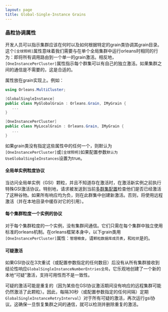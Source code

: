 ```yaml
---
layout: page
title: Global-Single-Instance Grains
---
```


### 晶粒协调属性

开发人员可以指示集群应该在何时以及如何根据特定的grain类协调其grain目录。这个`[全球照明]`属性意味着我们需要与在单个全局集群中运行orleans时相同的行为：即将所有调用路由到一个单一的grain激活。相反地，`[OneInstancePerCluster]`属性指示每个群集可以有自己的独立激活。如果集群之间的通信是不需要的，这是合适的。

属性放在grain实现上。例如：

```csharp
using Orleans.MultiCluster;

[GlobalSingleInstance]
public class MyGlobalGrain : Orleans.Grain, IMyGrain {
   ...
}

[OneInstancePerCluster]
public class MyLocalGrain : Orleans.Grain, IMyGrain {
   ...
}
```

如果grain类没有指定这些属性中的任何一个，则默认为`[OneInstancePerCluster]`或`[全球照明]`如果配置参数`默认为UseGlobalSingleInstances`设置为true。

#### 全局单实例粒度协议

当访问全局单实例（GSI）颗粒，并且不知道存在激活时，在激活新实例之前执行特殊GSI激活协议。特别地，请求被发送到当前[多群集配置](MultiClusterConfiguration.md)检查他们是否已经激活了这种谷物。如果所有响应均为负，则在此群集中创建新激活。否则，将使用远程激活（并在本地目录中缓存对它的引用）。

#### 每个集群粒度一个实例的协议

对于每个集群粒度的一个实例，没有集群间通信。它们只需在每个集群中独立使用标准的orleans机制。在orleans框架本身中，以下grain类用`[OneInstancePerCluster]`属性：`管理粮食`，请`颗粒数据库成员表`，和`粒状`是的。

#### 可疑激活

如果GSI协议在3次重试（或配置参数指定的任何数目）后没有从所有集群接收到结论性响应`GlobalSingleInstanceNumberEntries全局`，它乐观地创建了一个新的本地“可疑”激活，支持可用性而不是一致性。

可疑的激活可能是重复的（因为某些在GSI协议激活期间没有响应的远程集群可能仍然激活了此颗粒）。因此，每隔30秒（或配置参数指定的任何间隔）定期`GlobalSingleInstanceRetryInterval`）对于所有可疑的激活，再次运行gsi协议。这确保一旦恢复集群之间的通信，就可以检测并删除重复的激活。

